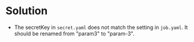 # Solution

- The secretKey in `secret.yaml` does not match the setting in `job.yaml`. It should be renamed from "param3" to "param-3".